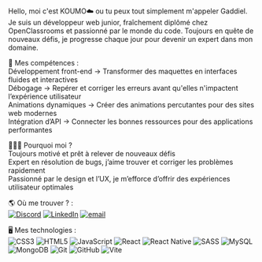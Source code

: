 Hello, moi c'est KOUMO☁️ ou tu peux tout simplement m'appeler Gaddiel. Je suis un développeur web junior, fraîchement diplômé chez OpenClassrooms et passionné par le monde du code. Toujours en quête de nouveaux défis, je progresse chaque jour pour devenir un expert dans mon domaine.<br />

💪 Mes compétences : <br />
 Développement front-end → Transformer des maquettes en interfaces fluides et interactives<br />
 Débogage → Repérer et corriger les erreurs avant qu'elles n'impactent l’expérience utilisateur<br />
 Animations dynamiques → Créer des animations percutantes pour des sites web modernes<br />
 Intégration d’API → Connecter les bonnes ressources pour des applications performantes<br />

👨🏿‍💻 Pourquoi moi ?<br />
 Toujours motivé et prêt à relever de nouveaux défis<br />
 Expert en résolution de bugs, j’aime trouver et corriger les problèmes rapidement<br />
 Passionné par le design et l’UX, je m’efforce d’offrir des expériences utilisateur optimales<br />



🌎 Où me trouver ? :<br />
[![Discord](https://img.shields.io/badge/Discord-%237289DA.svg?logo=discord&logoColor=white)](https://discord.gg/qhCBdqR8) [![LinkedIn](https://img.shields.io/badge/LinkedIn-%230077B5.svg?logo=linkedin&logoColor=white)](https://linkedin.com/in/gaddielmb) [![email](https://img.shields.io/badge/Email-D14836?logo=gmail&logoColor=white)](mailto:gaddielmb@gmail.com) 

🖥️ Mes technologies :<br />
![CSS3](https://img.shields.io/badge/css3-%231572B6.svg?style=for-the-badge&logo=css3&logoColor=white) ![HTML5](https://img.shields.io/badge/html5-%23E34F26.svg?style=for-the-badge&logo=html5&logoColor=white) ![JavaScript](https://img.shields.io/badge/javascript-%23323330.svg?style=for-the-badge&logo=javascript&logoColor=%23F7DF1E) ![React](https://img.shields.io/badge/react-%2320232a.svg?style=for-the-badge&logo=react&logoColor=%2361DAFB) ![React Native](https://img.shields.io/badge/react_native-%2320232a.svg?style=for-the-badge&logo=react&logoColor=%2361DAFB) ![SASS](https://img.shields.io/badge/tailwindcss-%2338B2AC.svg?style=for-the-badge&logo=tailwind-css&logoColor=white) ![MySQL](https://img.shields.io/badge/mysql-4479A1.svg?style=for-the-badge&logo=mysql&logoColor=white) ![MongoDB](https://img.shields.io/badge/MongoDB-%234ea94b.svg?style=for-the-badge&logo=mongodb&logoColor=white) ![Git](https://img.shields.io/badge/git-%23F05033.svg?style=for-the-badge&logo=git&logoColor=white) ![GitHub](https://img.shields.io/badge/github-%23121011.svg?style=for-the-badge&logo=github&logoColor=white) ![Vite](https://img.shields.io/badge/vite-%23646CFF.svg?style=for-the-badge&logo=vite&logoColor=white)

<!-- Proudly created with GPRM ( https://gprm.itsvg.in ) -->
